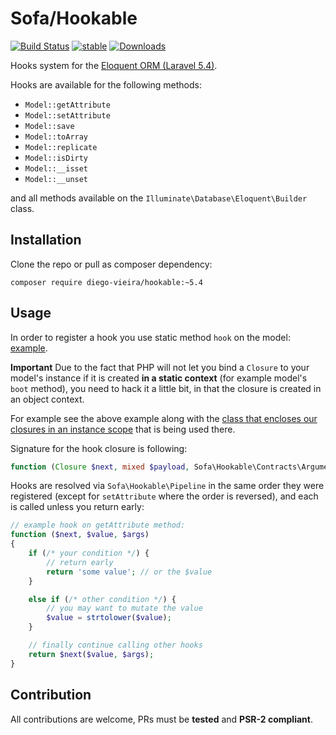 # Sofa/Hookable

[![Build Status](https://travis-ci.org/jarektkaczyk/hookable.svg)](https://travis-ci.org/jarektkaczyk/hookable) [![stable](https://poser.pugx.org/sofa/hookable/v/stable.svg)](https://packagist.org/packages/sofa/hookable) [![Downloads](https://poser.pugx.org/sofa/hookable/downloads)](https://packagist.org/packages/sofa/hookable)

Hooks system for the [Eloquent ORM (Laravel 5.4)](https://laravel.com/docs/5.4/eloquent).

Hooks are available for the following methods:

* `Model::getAttribute`
* `Model::setAttribute`
* `Model::save`
* `Model::toArray`
* `Model::replicate`
* `Model::isDirty`
* `Model::__isset`
* `Model::__unset`

and all methods available on the `Illuminate\Database\Eloquent\Builder` class.

## Installation

Clone the repo or pull as composer dependency:

```
composer require diego-vieira/hookable:~5.4
```

## Usage

In order to register a hook you use static method `hook` on the model: [example](https://github.com/jarektkaczyk/eloquence/blob/5.1/src/Mappable.php#L42-L56).

**Important** Due to the fact that PHP will not let you bind a `Closure` to your model's instance if it is created **in a static context** (for example model's `boot` method), you need to hack it a little bit, in that the closure is created in an object context. 

For example see the above example along with the [class that encloses our closures in an instance scope](https://github.com/jarektkaczyk/eloquence/blob/5.1/src/Mappable/Hooks.php) that is being used there.

Signature for the hook closure is following:

```php
function (Closure $next, mixed $payload, Sofa\Hookable\Contracts\ArgumentBag $args)
```

Hooks are resolved via `Sofa\Hookable\Pipeline` in the same order they were registered (except for `setAttribute` where the order is reversed), and each is called unless you return early:

```php
// example hook on getAttribute method:
function ($next, $value, $args)
{
    if (/* your condition */) {
        // return early
        return 'some value'; // or the $value
    }

    else if (/* other condition */) {
        // you may want to mutate the value
        $value = strtolower($value);
    }

    // finally continue calling other hooks
    return $next($value, $args);
}
```

## Contribution

All contributions are welcome, PRs must be **tested** and **PSR-2 compliant**.
